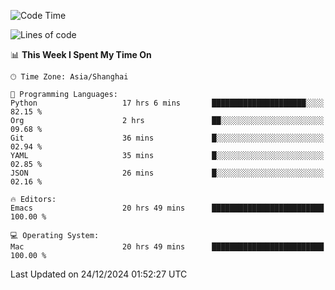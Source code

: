 <!--START_SECTION:waka-->
![Code Time](http://img.shields.io/badge/Code%20Time-2%2C401%20hrs%203%20mins-blue)

![Lines of code](https://img.shields.io/badge/From%20Hello%20World%20I%27ve%20Written-309.8%20thousand%20lines%20of%20code-blue)

📊 **This Week I Spent My Time On** 

```text
🕑︎ Time Zone: Asia/Shanghai

💬 Programming Languages: 
Python                   17 hrs 6 mins       █████████████████████░░░░   82.15 % 
Org                      2 hrs               ██░░░░░░░░░░░░░░░░░░░░░░░   09.68 % 
Git                      36 mins             █░░░░░░░░░░░░░░░░░░░░░░░░   02.94 % 
YAML                     35 mins             █░░░░░░░░░░░░░░░░░░░░░░░░   02.85 % 
JSON                     26 mins             █░░░░░░░░░░░░░░░░░░░░░░░░   02.16 % 

🔥 Editors: 
Emacs                    20 hrs 49 mins      █████████████████████████   100.00 % 

💻 Operating System: 
Mac                      20 hrs 49 mins      █████████████████████████   100.00 % 
```


 Last Updated on 24/12/2024 01:52:27 UTC
<!--END_SECTION:waka-->
